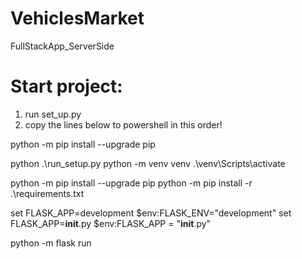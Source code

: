 # VehiclesMarket
FullStackApp_ServerSide


# Start project:
1) run set_up.py
2) copy the lines below to powershell in this order!

python -m pip install --upgrade pip

python .\run_setup.py 
python -m venv venv
.\venv\Scripts\activate

python -m pip install --upgrade pip
python -m pip install -r .\requirements.txt

set FLASK_APP=development
$env:FLASK_ENV="development"
set FLASK_APP=__init__.py
$env:FLASK_APP = "__init__.py"

python -m flask run